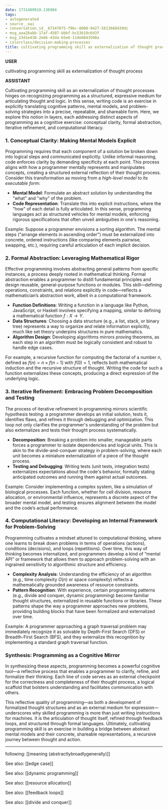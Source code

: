 ```yaml
---
date: 1731489910.136984
tags:
- autogenerated
- source__oai
- conversation_id__67347075-f96c-8008-9427-5613668439dc
- msg_aaa26abb-17af-4507-bbbf-bc53b10c6d3f
- msg_23d1e438-2e66-43da-b5e6-11de6843500a
- colorclass/decision-making-processes
title: cultivating programming skill as externalization of thought process
---
```


**USER**

cultivating programming skill as externalization of thought process


**ASSISTANT**

Cultivating programming skill as an externalization of thought processes hinges on recognizing programming as a structured, expressive medium for articulating thought and logic. In this sense, writing code is an exercise in explicitly translating cognitive patterns, mental models, and problem-solving strategies into a precise, repeatable, and shareable form. Here, we explore this notion in layers, each addressing distinct aspects of programming as a cognitive exercise: conceptual clarity, formal abstraction, iterative refinement, and computational literacy.

### 1. **Conceptual Clarity: Making Mental Models Explicit**
   Programming requires that each component of a solution be broken down into logical steps and communicated explicitly. Unlike informal reasoning, code enforces clarity by demanding specificity at each point. This process aligns with how a programmer mentally represents and manipulates concepts, creating a structured external reflection of their thought process. Consider this transformation as moving from a *high-level model* to its *executable form*:
   
   - **Mental Model**: Formulate an abstract solution by understanding the "what" and "why" of the problem.
   - **Code Representation**: Translate this into explicit instructions, where the "how" of each detail is fully articulated. In this sense, programming languages act as structured vehicles for mental models, enforcing rigorous specifications that often unveil ambiguities in one's reasoning.

   Example: Suppose a programmer envisions a sorting algorithm. The mental steps ("arrange elements in ascending order") must be externalized into concrete, ordered instructions (like comparing elements pairwise, swapping, etc.), requiring careful articulation of each implicit decision.

### 2. **Formal Abstraction: Leveraging Mathematical Rigor**
   Effective programming involves abstracting general patterns from specific instances, a process deeply rooted in mathematical thinking. Formal abstraction enables a programmer to distill fundamental principles and design reusable, general-purpose functions or modules. This skill—defining operations, constraints, and relations explicitly in code—reflects a mathematician’s abstraction work, albeit in a computational framework.
   
   - **Function Definitions**: Writing a function in a language like Python, JavaScript, or Haskell involves specifying a mapping, similar to defining a mathematical function $f: X \rightarrow Y$.
   - **Data Structures**: Choosing a data structure (e.g., a list, stack, or binary tree) represents a way to organize and relate information explicitly, much like set theory underpins structures in pure mathematics.
   - **Algorithm Design**: Developing algorithms mirrors proving theorems, as each step in an algorithm must be logically consistent and robust to handle edge cases.

   For example, a recursive function for computing the factorial of a number $n$, defined as $f(n) = n \times f(n-1)$ with $f(0) = 1$, reflects both mathematical induction and the recursive structure of thought. Writing the code for such a function externalizes these concepts, producing a direct expression of the underlying logic.

### 3. **Iterative Refinement: Embracing Problem Decomposition and Testing**
   The process of iterative refinement in programming mirrors scientific hypothesis testing: a programmer develops an initial solution, tests it, identifies flaws, and refines it through debugging and optimization. This loop not only clarifies the programmer's understanding of the problem but also externalizes and tests their thought process systematically.
   
   - **Decomposition**: Breaking a problem into smaller, manageable parts forces a programmer to isolate dependencies and logical units. This is akin to the divide-and-conquer strategy in problem-solving, where each unit becomes a miniature externalization of a piece of the thought process.
   - **Testing and Debugging**: Writing tests (unit tests, integration tests) externalizes expectations about the code's behavior, formally stating anticipated outcomes and running them against actual outcomes.

   Example: Consider implementing a complex system, like a simulation of biological processes. Each function, whether for cell division, resource allocation, or environmental influence, represents a discrete aspect of the broader mental model, and testing ensures alignment between the model and the code’s actual performance.

### 4. **Computational Literacy: Developing an Internal Framework for Problem-Solving**
   Programming cultivates a mindset attuned to computational thinking, where one learns to break down problems in terms of operations (actions), conditions (decisions), and loops (repetitions). Over time, this way of thinking becomes internalized, and programmers develop a kind of “mental API” or framework that allows them to approach problem-solving with an ingrained sensitivity to algorithmic structure and efficiency.

   - **Complexity Analysis**: Understanding the efficiency of an algorithm (e.g., time complexity $O(n)$ or space complexity) reflects a mathematically grounded awareness of resource constraints.
   - **Pattern Recognition**: With experience, certain programming patterns (e.g., divide and conquer, dynamic programming) become familiar thought structures, externalized in reusable functions or libraries. These patterns shape the way a programmer approaches new problems, providing building blocks that have been formalized and externalized over time.

   Example: A programmer approaching a graph traversal problem may immediately recognize it as solvable by Depth-First Search (DFS) or Breadth-First Search (BFS), and they externalize this recognition by implementing a standard graph traversal function.

### **Synthesis: Programming as a Cognitive Mirror**
In synthesizing these aspects, programming becomes a powerful cognitive tool—a reflective process that enables a programmer to clarify, refine, and formalize their thinking. Each line of code serves as an external checkpoint for the correctness and completeness of their thought process, a logical scaffold that bolsters understanding and facilitates communication with others.

This reflective quality of programming—as both a development of formalized thought structures and as an external medium for expression—underscores why skilled programming is more than just writing instructions for machines. It is the articulation of thought itself, refined through feedback loops, and structured through formal languages. Ultimately, cultivating programming skill is an exercise in building a bridge between abstract mental models and their concrete, shareable representations, a recursive journey between thought and action.


---


following: [[meaning (abstractlybroadlygenerally)]]

See also: [[edge case]]


See also: [[dynamic programming]]


See also: [[resource allocation]]


See also: [[feedback loops]]


See also: [[divide and conquer]]